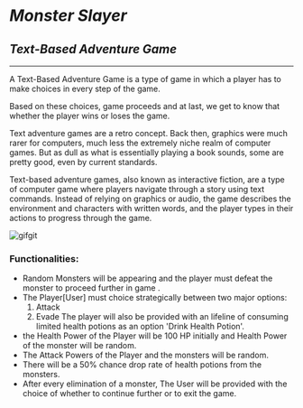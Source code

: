 # _Monster Slayer_ 

## *Text-Based Adventure Game*
--------------------------------
A Text-Based Adventure Game is a type of game in which a player has to make choices in every step of the game.

Based on these choices, game proceeds and at last, we get to know that whether the player wins or loses the game.

Text adventure games are a retro concept. Back then, graphics were much rarer for computers, much less the extremely niche realm of computer games. But as dull as what is essentially playing a book sounds, some are pretty good, even by current standards.

Text-based adventure games, also known as interactive fiction, are a type of computer game where players navigate through a story using text commands. Instead of relying on graphics or audio, the game describes the environment and characters with written words, and the player types in their actions to progress through the game. 

 ![gifgit](https://github.com/AyushGupta16/Text-Based_Adventure_Game/assets/97776010/e65e78b4-793e-4974-8ab2-cb988a7e1701)
    
### Functionalities:

* Random Monsters will be appearing and the player must defeat the monster to proceed further in game .
* The Player[User] must choice strategically between two major options:
    1. Attack
    2. Evade 
The player will also be provided with an lifeline of consuming limited health potions as an option 'Drink Health Potion'.
* the Health Power of the Player will be 100 HP initially and Health Power of the monster will be random. 
* The Attack Powers of the Player and the monsters will be random.
* There will be a 50% chance drop rate of health potions from the monsters.
* After every elimination of a monster, The User will be provided with the choice of whether to continue further or to exit the game.

